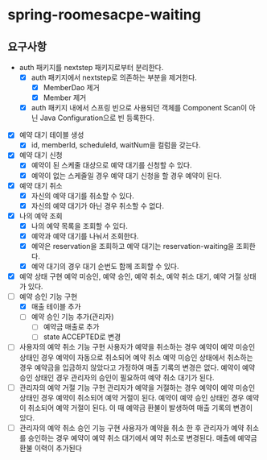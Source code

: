 # spring-roomesacpe-waiting

## 요구사항

- auth 패키지를 nextstep 패키지로부터 분리한다.
    - [x] auth 패키지에서 nextstep로 의존하는 부분을 제거한다.
        - [x] MemberDao 제거
        - [x] Member 제거
    - [x] auth 패키지 내에서 스프링 빈으로 사용되던 객체를 Component Scan이 아닌 Java Configuration으로 빈 등록한다.
- [x] 예약 대기 테이블 생성
    - [x] id, memberId, scheduleId, waitNum을 컬럼을 갖는다.
- [x] 예약 대기 신청
    - [x] 예약이 된 스케줄 대상으로 예약 대기를 신청할 수 있다.
    - [x] 예약이 없는 스케줄일 경우 예약 대기 신청을 할 경우 예약이 된다.
- [x] 예약 대기 취소
    - [x] 자신의 예약 대기를 취소할 수 있다.
    - [x] 자신의 예약 대기가 아닌 경우 취소할 수 없다.
- [x] 나의 예약 조회
    - [x] 나의 예약 목록을 조회할 수 있다.
    - [x] 예약과 예약 대기를 나눠서 조회한다.
    - [x] 예약은 reservation을 조회하고 예약 대기는 reservation-waiting을 조회한다.
    - [x] 예약 대기의 경우 대기 순번도 함께 조회할 수 있다.

- [x] 예약 상태 구현
  예약 미승인, 예약 승인, 예약 취소, 예약 취소 대기, 예약 거절 상태가 있다.
- [ ] 예약 승인 기능 구현
    - [x] 매출 테이블 추가
    - [ ] 예약 승인 기능 추가(관리자)
        - [ ] 예약금 매출로 추가
        - [ ] state ACCEPTED로 변경
- [ ] 사용자의 예약 취소 기능 구현
  사용자가 예약을 취소하는 경우
  예약이 예약 미승인 상태인 경우 예약이 자동으로 취소되어 예약 취소
  예약 미승인 상태에서 취소하는 경우 예약금을 입금하지 않았다고 가정하여 매출 기록의 변경은 없다.
  예약이 예약 승인 상태인 경우 관리자의 승인이 필요하여 예약 취소 대기가 된다.
- [ ] 관리자의 예약 거절 기능 구현
  관리자가 예약을 거절하는 경우
  예약이 예약 미승인 상태인 경우 예약이 취소되어 예약 거절이 된다.
  예약이 예약 승인 상태인 경우 예약이 취소되어 예약 거절이 된다. 이 때 예약금 환불이 발생하여 매출 기록의 변경이 있다.
- [ ] 관리자의 예약 취소 승인 기능 구현
  사용자가 예약을 취소 한 후 관리자가 예약 취소를 승인하는 경우
  예약이 예약 취소 대기에서 예약 취소로 변경된다.
  매출에 예약금 환불 이력이 추가된다